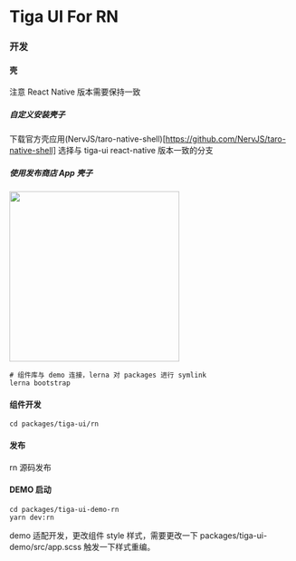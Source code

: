 # Tiga UI For RN

### 开发

#### 壳
注意 React Native 版本需要保持一致
##### 自定义安装壳子
下载官方壳应用(NervJS/taro-native-shell)[https://github.com/NervJS/taro-native-shell] 选择与 tiga-ui react-native 版本一致的分支

##### 使用发布商店 App 壳子
<img src="https://tva1.sinaimg.cn/large/008i3skNgy1gvzhk2732kj30fu0u0aax.jpg" width="300px" />

```
# 组件库与 demo 连接，lerna 对 packages 进行 symlink
lerna bootstrap
```

#### 组件开发
```
cd packages/tiga-ui/rn
```

#### 发布
rn 源码发布

#### DEMO 启动
```
cd packages/tiga-ui-demo-rn
yarn dev:rn
```

demo 适配开发，更改组件 style 样式，需要更改一下 packages/tiga-ui-demo/src/app.scss 触发一下样式重编。
